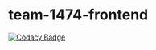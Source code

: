 # team-1474-frontend

[![Codacy Badge](https://api.codacy.com/project/badge/Grade/c76e29683f224850ad30435ef0c372b1)](https://app.codacy.com/gh/BuildForSDGCohort2/team-1474-frontend?utm_source=github.com&utm_medium=referral&utm_content=BuildForSDGCohort2/team-1474-frontend&utm_campaign=Badge_Grade_Dashboard)